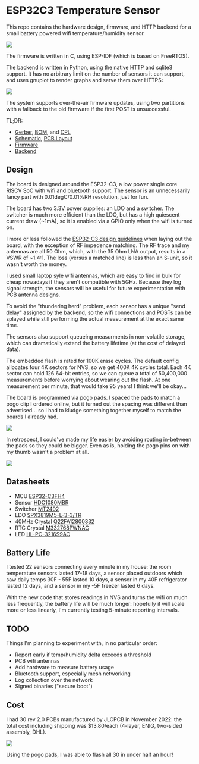 
ESP32C3 Temperature Sensor
==========================

This repo contains the hardware design, firmware, and HTTP backend for a small
battery powered wifi temperature/humidity sensor.

![](img/front.jpg)

The firmware is written in C, using ESP-IDF (which is based on FreeRTOS).

The backend is written in Python, using the native HTTP and sqlite3 support. It
has no arbitrary limit on the number of sensors it can support, and uses gnuplot
to render graphs and serve them over HTTPS:

![](img/graph.png)

The system supports over-the-air firmware updates, using two partitions with a
fallback to the old firmware if the first POST is unsuccessful.

TL;DR:

* [Gerber](prod/v020-GERBER.zip), [BOM](prod/v020-BOM.csv), and [CPL](prod/v020-CPL.csv)
* [Schematic](schematic.pdf), [PCB Layout](layout.pdf)
* [Firmware](main/main.c)
* [Backend](backend/daemon.py)

Design
------

The board is designed around the ESP32-C3, a low power single core RISCV SoC
with wifi and bluetooth support. The sensor is an unnecessarily fancy part with
0.01degC/0.01%RH resolution, just for fun.

The board has two 3.3V power supplies: an LDO and a switcher. The switcher is
much more efficient than the LDO, but has a high quiescent current draw (~1mA),
so it is enabled via a GPIO only when the wifi is turned on.

I more or less followed the [ESP32-C3 design guidelines](https://www.espressif.com/sites/default/files/documentation/esp32-c3_hardware_design_guidelines_en.pdf)
when laying out the board, with the exception of RF impedence matching. The RF
trace and my antennas are all 50 Ohm, which, with the 35 Ohm LNA output, results
in a VSWR of ~1.4:1. The loss (versus a matched line) is less than an S-unit, so
it wasn't worth the money.

I used small laptop syle wifi antennas, which are easy to find in bulk for cheap
nowadays if they aren't compatible with 5GHz. Because they log signal strength,
the sensors will be useful for future experimentation with PCB antenna designs.

To avoid the "thundering herd" problem, each sensor has a unique "send delay"
assigned by the backend, so the wifi connections and POSTs can be splayed while
still performing the actual measurement at the exact same time.

The sensors also support queueing measurments in non-volatile storage, which can
dramatically extend the battery lifetime (at the cost of delayed data).

The embedded flash is rated for 100K erase cycles. The default config allocates
four 4K sectors for NVS, so we get 400K 4K cycles total. Each 4K sector can hold
126 64-bit entries, so we can queue a total of 50,400,000 measurements before
worrying about wearing out the flash. At one measurement per minute, that would
take 95 years! I think we'll be okay...

The board is programmed via pogo pads. I spaced the pads to match a pogo clip I
ordered online, but it turned out the spacing was different than advertised...
so I had to kludge something together myself to match the boards I already had.

![](img/pogo.jpg)

In retrospect, I could've made my life easier by avoiding routing in-between the
pads so they could be bigger. Even as is, holding the pogo pins on with my
thumb wasn't a problem at all.

![](img/prog.jpg)

Datasheets
----------

* MCU [ESP32-C3FH4](https://www.espressif.com/sites/default/files/documentation/esp32-c3_datasheet_en.pdf)
* Sensor [HDC1080MBR](https://www.ti.com/lit/ds/symlink/hdc1080.pdf)
* Switcher [MT2492](https://datasheet.lcsc.com/lcsc/1810262207_XI-AN-Aerosemi-Tech-MT2492_C89358.pdf)
* LDO [SPX3819M5-L-3-3/TR](https://datasheet.lcsc.com/lcsc/1810181735_MaxLinear-SPX3819M5-L-3-3-TR_C9055.pdf)
* 40MHz Crystal [Q22FA12800332](https://datasheet.lcsc.com/lcsc/1810171117_Seiko-Epson-Q22FA12800332_C255899.pdf)
* RTC Crystal [M332768PWNAC](https://datasheet.lcsc.com/lcsc/2202131930_JYJE-M332768PWNAC_C2838414.pdf)
* LED [HL-PC-3216S9AC](https://datasheet.lcsc.com/lcsc/2009091206_HONGLITRONIC-Hongli-Zhihui--HONGLITRONIC--HL-PC-3216S9AC_C499470.pdf)

Battery Life
------------

I tested 22 sensors connecting every minute in my house: the room temperature
sensors lasted 17-18 days, a sensor placed outdoors which saw daily temps
30F - 55F lasted 10 days, a sensor in my 40F refrigerator lasted 12 days, and a
sensor in my -5F freezer lasted 6 days.

With the new code that stores readings in NVS and turns the wifi on much less
frequently, the battery life will be much longer: hopefully it will scale more
or less linearly, I'm currently testing 5-minute reporting intervals.

TODO
----

Things I'm planning to experiment with, in no particular order:

* Report early if temp/humidity delta exceeds a threshold
* PCB wifi antennas
* Add hardware to measure battery usage
* Bluetooth support, especially mesh networking
* Log collection over the network
* Signed binaries ("secure boot")

Cost
----

I had 30 rev 2.0 PCBs manufactured by JLCPCB in November 2022: the total cost
including shipping was $13.80/each (4-layer, ENIG, two-sided assembly, DHL).

![](img/lot.jpg)

Using the pogo pads, I was able to flash all 30 in under half an hour!
